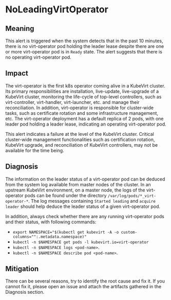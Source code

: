 # NoLeadingVirtOperator 

## Meaning

This alert is triggered when the system detects that in the past 10 minutes, there is no virt-operator pod holding the leader lease despite there are one or more virt-operator pod is in `Ready` state. The alert suggests that there is no operating virt-operator pod. 

## Impact

The virt-operator is the first k8s operator coming alive in a KubeVirt cluster. Its primary responsibilities are installation, live-update, live-upgrade of a KubeVirt cluster, monitoring the life-cycle of top-level controllers, such as virt-controller, virt-handler, virt-launcher, etc. and manage their reconciliation. In addition, virt-operator is responsible for cluster-wide tasks, such as certificate rotation and some infrastructure management, etc.  The virt-operator deployment has a default replica of 2 pods, with one leader pod holding a leader lease, indicating an operating virt-operator pod. 

This alert indicates a failure at the level of the KubeVirt cluster. Critical cluster-wide management functionalities such as certification rotation, KubeVirt upgrade, and reconciliation of KubeVirt controllers, may not be available for the time being.

## Diagnosis

The information on the leader status of a virt-operator pod can be deduced from the system log available from master nodes of the cluster. In an upstream KubeVirt environment, on a master node, the logs of the virt-operator pods can be found under the directory `/var/log/pods/*_virt-operator-*`. The log messages containing `Started leading` and `acquire leader` should help deduce the leader status of a given virt-operator pod. 

In addition, always check whether there are any running virt-operator pods and their status, with following commands:
- `export NAMESPACE="$(kubectl get kubevirt -A -o custom-columns="":.metadata.namespace)"`
- `kubectl -n $NAMESPACE get pods -l kubevirt.io=virt-operator`
- `kubectl -n $NAMESPACE logs <pod-name>`.
- `kubectl -n $NAMESPACE describe pod <pod-name>`.

## Mitigation

There can be several reasons, try to identify the root cause and fix it. If you cannot fix it, please open an issue and attach the artifacts gathered in the Diagnosis section.